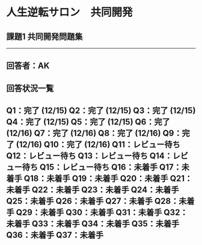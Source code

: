 # 人生逆転サロン　共同開発
## 課題1 共同開発問題集
------------------------------
回答者：AK
------------------------------
## 回答状況一覧
  Q1：完了 (12/15)
  Q2：完了 (12/15)
  Q3：完了 (12/15)
  Q4：完了 (12/15)
  Q5：完了 (12/15)
  Q6：完了 (12/16)
  Q7：完了 (12/16)
  Q8：完了 (12/16)
  Q9：完了 (12/16)
  Q10：完了 (12/16)
  Q11：レビュー待ち
  Q12：レビュー待ち
  Q13：レビュー待ち
  Q14：レビュー待ち
  Q15：レビュー待ち
  Q16：未着手
  Q17：未着手
  Q18：未着手
  Q19：未着手
  Q20：未着手
  Q21：未着手
  Q22：未着手
  Q23：未着手
  Q24：未着手
  Q25：未着手
  Q26：未着手
  Q27：未着手
  Q28：未着手
  Q29：未着手
  Q30：未着手
  Q31：未着手
  Q32：未着手
  Q33：未着手
  Q34：未着手
  Q35：未着手
  Q36：未着手
  Q37：未着手
 ------------------------------